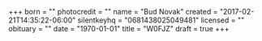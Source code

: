 +++
born = ""
photocredit = ""
name = "Bud Novak"
created = "2017-02-21T14:35:22-06:00"
silentkeyhq = "0681438025049481"
licensed = ""
obituary = ""
date = "1970-01-01"
title = "W0FJZ"
draft = true
+++

